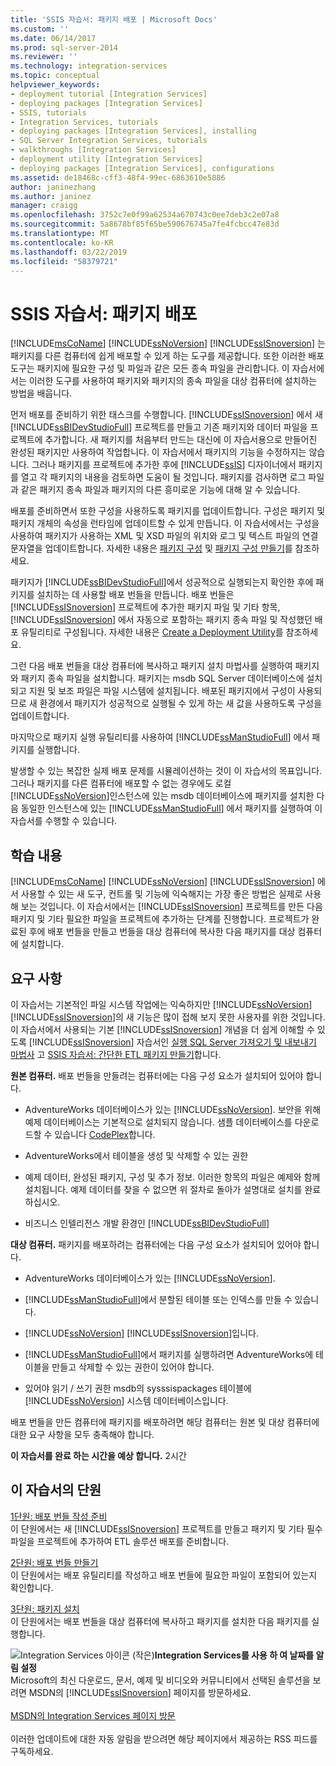 ```yaml
---
title: 'SSIS 자습서: 패키지 배포 | Microsoft Docs'
ms.custom: ''
ms.date: 06/14/2017
ms.prod: sql-server-2014
ms.reviewer: ''
ms.technology: integration-services
ms.topic: conceptual
helpviewer_keywords:
- deployment tutorial [Integration Services]
- deploying packages [Integration Services]
- SSIS, tutorials
- Integration Services, tutorials
- deploying packages [Integration Services], installing
- SQL Server Integration Services, tutorials
- walkthroughs [Integration Services]
- deployment utility [Integration Services]
- deploying packages [Integration Services], configurations
ms.assetid: de18468c-cff3-48f4-99ec-6863610e5886
author: janinezhang
ms.author: janinez
manager: craigg
ms.openlocfilehash: 3752c7e0f99a62534a670743c0ee7deb3c2e07a8
ms.sourcegitcommit: 5a8678bf85f65be590676745a7fe4fcbcc47e83d
ms.translationtype: MT
ms.contentlocale: ko-KR
ms.lasthandoff: 03/22/2019
ms.locfileid: "58379721"
---
```

# <a name="ssis-tutorial-deploying-packages"></a>SSIS 자습서: 패키지 배포
  [!INCLUDE[msCoName](../includes/msconame-md.md)] [!INCLUDE[ssNoVersion](../includes/ssnoversion-md.md)] [!INCLUDE[ssISnoversion](../includes/ssisnoversion-md.md)] 는 패키지를 다른 컴퓨터에 쉽게 배포할 수 있게 하는 도구를 제공합니다. 또한 이러한 배포 도구는 패키지에 필요한 구성 및 파일과 같은 모든 종속 파일을 관리합니다. 이 자습서에서는 이러한 도구를 사용하여 패키지와 패키지의 종속 파일을 대상 컴퓨터에 설치하는 방법을 배웁니다.  
  
 먼저 배포를 준비하기 위한 태스크를 수행합니다. [!INCLUDE[ssISnoversion](../includes/ssisnoversion-md.md)] 에서 새 [!INCLUDE[ssBIDevStudioFull](../includes/ssbidevstudiofull-md.md)] 프로젝트를 만들고 기존 패키지와 데이터 파일을 프로젝트에 추가합니다. 새 패키지를 처음부터 만드는 대신에 이 자습서용으로 만들어진 완성된 패키지만 사용하여 작업합니다. 이 자습서에서 패키지의 기능을 수정하지는 않습니다. 그러나 패키지를 프로젝트에 추가한 후에 [!INCLUDE[ssIS](../includes/ssis-md.md)] 디자이너에서 패키지를 열고 각 패키지의 내용을 검토하면 도움이 될 것입니다. 패키지를 검사하면 로그 파일과 같은 패키지 종속 파일과 패키지의 다른 흥미로운 기능에 대해 알 수 있습니다.  
  
 배포를 준비하면서 또한 구성을 사용하도록 패키지를 업데이트합니다. 구성은 패키지 및 패키지 개체의 속성을 런타임에 업데이트할 수 있게 만듭니다. 이 자습서에서는 구성을 사용하여 패키지가 사용하는 XML 및 XSD 파일의 위치와 로그 및 텍스트 파일의 연결 문자열을 업데이트합니다. 자세한 내용은 [패키지 구성](../../2014/integration-services/package-configurations.md) 및 [패키지 구성 만들기](../../2014/integration-services/create-package-configurations.md)를 참조하세요.  
  
 패키지가 [!INCLUDE[ssBIDevStudioFull](../includes/ssbidevstudiofull-md.md)]에서 성공적으로 실행되는지 확인한 후에 패키지를 설치하는 데 사용할 배포 번들을 만듭니다. 배포 번들은 [!INCLUDE[ssISnoversion](../includes/ssisnoversion-md.md)] 프로젝트에 추가한 패키지 파일 및 기타 항목, [!INCLUDE[ssISnoversion](../includes/ssisnoversion-md.md)] 에서 자동으로 포함하는 패키지 종속 파일 및 작성했던 배포 유틸리티로 구성됩니다. 자세한 내용은 [Create a Deployment Utility](../../2014/integration-services/create-a-deployment-utility.md)를 참조하세요.  
  
 그런 다음 배포 번들을 대상 컴퓨터에 복사하고 패키지 설치 마법사를 실행하여 패키지와 패키지 종속 파일을 설치합니다. 패키지는 msdb SQL Server 데이터베이스에 설치되고 지원 및 보조 파일은 파일 시스템에 설치됩니다. 배포된 패키지에서 구성이 사용되므로 새 환경에서 패키지가 성공적으로 실행될 수 있게 하는 새 값을 사용하도록 구성을 업데이트합니다.  
  
 마지막으로 패키지 실행 유틸리티를 사용하여 [!INCLUDE[ssManStudioFull](../includes/ssmanstudiofull-md.md)] 에서 패키지를 실행합니다.  
  
 발생할 수 있는 복잡한 실제 배포 문제를 시뮬레이션하는 것이 이 자습서의 목표입니다. 그러나 패키지를 다른 컴퓨터에 배포할 수 없는 경우에도 로컬 [!INCLUDE[ssNoVersion](../includes/ssnoversion-md.md)]인스턴스에 있는 msdb 데이터베이스에 패키지를 설치한 다음 동일한 인스턴스에 있는 [!INCLUDE[ssManStudioFull](../includes/ssmanstudiofull-md.md)] 에서 패키지를 실행하여 이 자습서를 수행할 수 있습니다.  
  
## <a name="what-you-will-learn"></a>학습 내용  
  [!INCLUDE[msCoName](../includes/msconame-md.md)] [!INCLUDE[ssNoVersion](../includes/ssnoversion-md.md)] [!INCLUDE[ssISnoversion](../includes/ssisnoversion-md.md)] 에서 사용할 수 있는 새 도구, 컨트롤 및 기능에 익숙해지는 가장 좋은 방법은 실제로 사용해 보는 것입니다. 이 자습서에서는 [!INCLUDE[ssISnoversion](../includes/ssisnoversion-md.md)] 프로젝트를 만든 다음 패키지 및 기타 필요한 파일을 프로젝트에 추가하는 단계를 진행합니다. 프로젝트가 완료된 후에 배포 번들을 만들고 번들을 대상 컴퓨터에 복사한 다음 패키지를 대상 컴퓨터에 설치합니다.  
  
## <a name="requirements"></a>요구 사항  
 이 자습서는 기본적인 파일 시스템 작업에는 익숙하지만 [!INCLUDE[ssNoVersion](../includes/ssnoversion-md.md)] [!INCLUDE[ssISnoversion](../includes/ssisnoversion-md.md)]의 새 기능은 많이 접해 보지 못한 사용자를 위한 것입니다. 이 자습서에서 사용되는 기본 [!INCLUDE[ssISnoversion](../includes/ssisnoversion-md.md)] 개념을 더 쉽게 이해할 수 있도록 [!INCLUDE[ssISnoversion](../includes/ssisnoversion-md.md)] 자습서인 [실행 SQL Server 가져오기 및 내보내기 마법사](import-export-data/start-the-sql-server-import-and-export-wizard.md) 고 [SSIS 자습서: 간단한 ETL 패키지 만들기](../integration-services/ssis-how-to-create-an-etl-package.md)합니다.  
  
 **원본 컴퓨터.** 배포 번들을 만들려는 컴퓨터에는 다음 구성 요소가 설치되어 있어야 합니다.  
  
-   AdventureWorks 데이터베이스가 있는 [!INCLUDE[ssNoVersion](../includes/ssnoversion-md.md)]. 보안을 위해 예제 데이터베이스는 기본적으로 설치되지 않습니다. 샘플 데이터베이스를 다운로드할 수 있습니다 [CodePlex](http://msftdbprodsamples.codeplex.com/releases/view/125550)합니다.  
  
-   AdventureWorks에서 테이블을 생성 및 삭제할 수 있는 권한  
  
-   예제 데이터, 완성된 패키지, 구성 및 추가 정보. 이러한 항목의 파일은 예제와 함께 설치됩니다. 예제 데이터를 찾을 수 없으면 위 절차로 돌아가 설명대로 설치를 완료하십시오.  
  
-   비즈니스 인텔리전스 개발 환경인 [!INCLUDE[ssBIDevStudioFull](../includes/ssbidevstudiofull-md.md)]  
  
 **대상 컴퓨터.** 패키지를 배포하려는 컴퓨터에는 다음 구성 요소가 설치되어 있어야 합니다.  
  
-   AdventureWorks 데이터베이스가 있는 [!INCLUDE[ssNoVersion](../includes/ssnoversion-md.md)].  
  
-   [!INCLUDE[ssManStudioFull](../includes/ssmanstudiofull-md.md)]에서 분할된 테이블 또는 인덱스를 만들 수 있습니다.  
  
-   [!INCLUDE[ssNoVersion](../includes/ssnoversion-md.md)] [!INCLUDE[ssISnoversion](../includes/ssisnoversion-md.md)]입니다.  
  
-   [!INCLUDE[ssManStudioFull](../includes/ssmanstudiofull-md.md)]에서 패키지를 실행하려면 AdventureWorks에 테이블을 만들고 삭제할 수 있는 권한이 있어야 합니다.  
  
-   있어야 읽기 / 쓰기 권한 msdb의 sysssispackages 테이블에[!INCLUDE[ssNoVersion](../includes/ssnoversion-md.md)] 시스템 데이터베이스입니다.  
  
 배포 번들을 만든 컴퓨터에 패키지를 배포하려면 해당 컴퓨터는 원본 및 대상 컴퓨터에 대한 요구 사항을 모두 충족해야 합니다.  
  
 **이 자습서를 완료 하는 시간을 예상 합니다.** 2시간  
  
## <a name="lessons-in-this-tutorial"></a>이 자습서의 단원  
 [1단원: 배포 번들 작성 준비](../integration-services/lesson-1-preparing-to-create-the-deployment-bundle.md)  
 이 단원에서는 새 [!INCLUDE[ssISnoversion](../includes/ssisnoversion-md.md)] 프로젝트를 만들고 패키지 및 기타 필수 파일을 프로젝트에 추가하여 ETL 솔루션 배포를 준비합니다.  
  
 [2단원: 배포 번들 만들기](../integration-services/lesson-2-create-the-deployment-bundle-in-ssis.md)  
 이 단원에서는 배포 유틸리티를 작성하고 배포 번들에 필요한 파일이 포함되어 있는지 확인합니다.  
  
 [3단원: 패키지 설치](../integration-services/lesson-3-install-ssis-package.md)  
 이 단원에서는 배포 번들을 대상 컴퓨터에 복사하고 패키지를 설치한 다음 패키지를 실행합니다.  
  
![Integration Services 아이콘 (작은)](media/dts-16.gif "Integration Services 아이콘 (작은)")**Integration Services를 사용 하 여 날짜를 알림 설정**<br /> Microsoft의 최신 다운로드, 문서, 예제 및 비디오와 커뮤니티에서 선택된 솔루션을 보려면 MSDN의 [!INCLUDE[ssISnoversion](../includes/ssisnoversion-md.md)] 페이지를 방문하세요.<br /><br /> [MSDN의 Integration Services 페이지 방문](https://go.microsoft.com/fwlink/?LinkId=136655)<br /><br /> 이러한 업데이트에 대한 자동 알림을 받으려면 해당 페이지에서 제공하는 RSS 피드를 구독하세요.  
  
  
